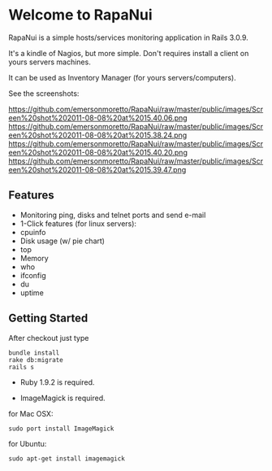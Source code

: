 Welcome to RapaNui
=============

RapaNui is a simple hosts/services monitoring application in Rails 3.0.9. 

It's a kindle of Nagios, but more simple. Don't requires install a client on yours servers machines. 

It can be used as Inventory Manager (for yours servers/computers).

See the screenshots:

https://github.com/emersonmoretto/RapaNui/raw/master/public/images/Screen%20shot%202011-08-08%20at%2015.40.06.png
https://github.com/emersonmoretto/RapaNui/raw/master/public/images/Screen%20shot%202011-08-08%20at%2015.38.24.png
https://github.com/emersonmoretto/RapaNui/raw/master/public/images/Screen%20shot%202011-08-08%20at%2015.40.20.png
https://github.com/emersonmoretto/RapaNui/raw/master/public/images/Screen%20shot%202011-08-08%20at%2015.39.47.png

Features
-------

* Monitoring ping, disks and telnet ports and send e-mail
* 1-Click features (for linux servers): 
* cpuinfo
*  Disk usage (w/ pie chart)
*  top
*  Memory
*  who
*  ifconfig
*  du
*  uptime


Getting Started
-------

After checkout just type

	bundle install
	rake db:migrate
	rails s

* Ruby 1.9.2 is required.

* ImageMagick is required.

for Mac OSX:

	sudo port install ImageMagick

for Ubuntu: 

	sudo apt-get install imagemagick
